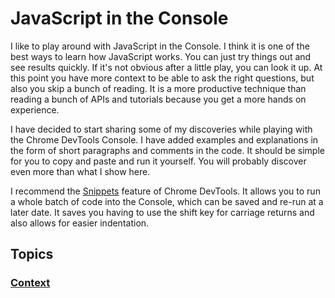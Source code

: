 # JavaScript in the Console
I like to play around with JavaScript in the Console. I think it is one of the best ways to learn how JavaScript works. You can just try things out and see results quickly. If it's not obvious after a little play, you can look it up. At this point you have more context to be able to ask the right questions, but also you skip a bunch of reading. It is a more productive technique than reading a bunch of APIs and tutorials because you get a more hands on experience.

I have decided to start sharing some of my discoveries while playing with the Chrome DevTools Console. I have added examples and explanations in the form of short paragraphs and comments in the code. It should be simple for you to copy and paste and run it yourself. You will probably discover even more than what I show here.

I recommend the [Snippets](https://developers.google.com/web/tools/chrome-devtools/debug/snippets/?hl=en) feature of Chrome DevTools. It allows you to run a whole batch of code into the Console, which can be saved and re-run at a later date. It saves you having to use the shift key for carriage returns and also allows for easier indentation.

## Topics
### [Context](context.md)
